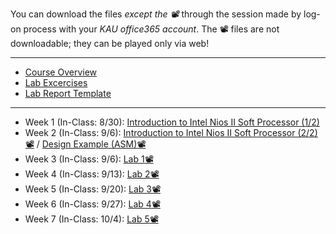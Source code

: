 You can download the files *except the 📽* through the session made by log-on process with your *KAU office365 account*. The 📽 files are not downloadable; they can be played only via web!
***
* [Course Overview](https://kau365-my.sharepoint.com/:p:/g/personal/taehwan_kim_kau_ac_kr/EX7rYchG8gdDl8uh3C0A5pMBZF-WfkBhzxXzTerc62GNZw?e=EEuBvc)
* [Lab Excercises](https://kau365-my.sharepoint.com/:b:/g/personal/taehwan_kim_kau_ac_kr/EeiJgfpd8mtDkiKVpzMXnXEBXN5czp_zO53sp8j3Tp4Q0w?e=etbbVa)
* [Lab Report Template](https://kau365-my.sharepoint.com/:p:/g/personal/taehwan_kim_kau_ac_kr/ESMM7-Cj-ZRGqQBQ_NTps-sB6vy9QtlJX_UItEjeR9IZFg?e=C6RJVh)
***
* Week 1 (In-Class: 8/30): [Introduction to Intel Nios II Soft Processor (1/2)](https://kau365-my.sharepoint.com/:b:/g/personal/taehwan_kim_kau_ac_kr/EffEZP8BQgJPgxC5Ro8CK5EBSzA6KbPZgtfUdVV_wVHg5A?e=acTt8Z)
* Week 2 (In-Class: 9/6): [Introduction to Intel Nios II Soft Processor (2/2)](https://kau365-my.sharepoint.com/:b:/g/personal/taehwan_kim_kau_ac_kr/EffEZP8BQgJPgxC5Ro8CK5EBSzA6KbPZgtfUdVV_wVHg5A?e=acTt8Z) [📽](https://kau365-my.sharepoint.com/:v:/g/personal/taehwan_kim_kau_ac_kr/EaqW9gz744BNu5VW_yvnoGIBUIKCtL5Nsy-iMl7ByRZE6w?e=bDpsu9) / [Design Example (ASM)](https://kau365-my.sharepoint.com/:b:/g/personal/taehwan_kim_kau_ac_kr/EanwGJwZ_TNDrAHhi2BkWD0BLOhW4YLxofYbbKX5stIvmA?e=F6kgGu)[📽](https://kau365-my.sharepoint.com/:v:/g/personal/taehwan_kim_kau_ac_kr/EZwDBwkp6_BDtE5fIvGHo9EBEXD18LLgQ_oP3_RlxDWo4w?e=Q8MMnZ)
* Week 3 (In-Class: 9/6): [Lab 1](https://kau365-my.sharepoint.com/:b:/g/personal/taehwan_kim_kau_ac_kr/EdPQscf4E8xAumqfUGP_I34BN2Zqq2ithYmo40YbE7H-hA?e=uLfOlF)[📽](https://kau365-my.sharepoint.com/:v:/g/personal/taehwan_kim_kau_ac_kr/EXdQeLTTy2VJkWMcpi2xZ3EBZpfANC71E5YK3_Ozq2Gjhw?e=l2anpK) 
* Week 4 (In-Class: 9/13): [Lab 2](https://kau365-my.sharepoint.com/:b:/g/personal/taehwan_kim_kau_ac_kr/ETeBBLR71GNNglJmfcAbzbYBbIox-AbqDQeZHEMMrQjppg?e=ojesgf)[📽](https://kau365-my.sharepoint.com/:v:/g/personal/taehwan_kim_kau_ac_kr/EXy5v2rWsE5PtD2js3ieZqABpGRw_LtupWKKaIETstdJJw?e=orYcol)
* Week 5 (In-Class: 9/20): [Lab 3](https://kau365-my.sharepoint.com/:b:/g/personal/taehwan_kim_kau_ac_kr/Eb_v2Dz70yZHklRDVAZiNuEBW3leatsYNX-TE7TDF_Mm6Q?e=Lhu3ya)[📽](https://kau365-my.sharepoint.com/:v:/g/personal/taehwan_kim_kau_ac_kr/EfZea8EbQANEkPhUbvCldrQB4ZzdTSaq2nkXzXKHv5P0ww?e=MuC8MU)
* Week 6 (In-Class: 9/27): [Lab 4](https://kau365-my.sharepoint.com/:b:/g/personal/taehwan_kim_kau_ac_kr/EZGsxoW4yelJlJaZvb6SPusBJritAU1nOhMVe13AAHMBGA?e=0dMC2S)[📽](https://kau365-my.sharepoint.com/:v:/g/personal/taehwan_kim_kau_ac_kr/Efdn9dWBOZxEmKfeYIG-bxQBTjXnM6fw8gdRAjeTo10XqQ?e=4tngbs)
* Week 7 (In-Class: 10/4): [Lab 5](https://kau365-my.sharepoint.com/:b:/g/personal/taehwan_kim_kau_ac_kr/EUOQaLNkuORDh3dWwaTs624B65HbvnVWg7SoBTpaa6hzVQ?e=IemxmT)[📽](https://kau365-my.sharepoint.com/:v:/g/personal/taehwan_kim_kau_ac_kr/Ed41VXRuI_pPs5Tdhvwj9gMB8cNfu65lwayACuzAUEWjyw?e=IS5L7Y)
